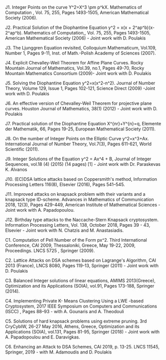 J1. Integer Points on the curve Y^2=X^3 \pm p^kX. Mathematics of Computation , Vol. 75, 255, Pages 1493-1505, American Mathematical Society (2006).

J2. Practical Solution of the Diophantine Equation y^2 = x(x + 2^ap^b)(x- 2^ap^b). Mathematics of Computation,, Vol. 75, 255, Pages 1493-1505, American Mathematical Society (2006) - Joint work with D. Poulakis

J3. The Ljunggren Equation revisited, Colloquium Mathematicum, Vol.109, Number 1, Pages 9-11, Inst. of Math.-Polish Academy of Sciences (2007).

J4. Explicit Chevalley-Weil Theorem for Affine Plane Curves. Rocky Mountain Journal of Mathematics, Vol.39, no.1, Pages 49-70, Rocky Mountain Mathematics Consortium (2009)- Joint work with D. Poulakis

J5. Solving the Diophantine Equation y^2=x(x^2-n^2). Journal of Number Theory, Volume 129, Issue 1, Pages 102-121, Science Direct (2009) -Joint work with D. Poulakis

J6. An effective version of Chevalley-Weil Theorem for projective plane curves. Houston Journal of Mathematics, 38(1) (2012) - Joint work with D. Poulakis

J7. Practical solution of the Diophantine Equation X^{nr}+Y^{n}=q, Elemente der Mathematik, 66, Pages 19-25, European Mathematical Society (2011). 

J8. On the number of Integer Points on the Elliptic Curve y^2=x^3+Ax. International Journal of Number Theory, Vol.7(3), Pages 611-621, World Scientific (2011).

J9. Integer Solutions of the Equation y^2 = Ax^4 + B, Journal of Integer Sequences, vol.18 (4) (2015) (14 pages) [1] - Joint work with Dr. Paraskevas K. Alvanos

J10. (EC)DSA lattice attacks based on Coppersmith's method, Information Processing Letters 116(8), Elsevier (2016), Pages 541–545.

J11. Improved attacks on knapsack problem with their variants and a knapsack type ID-scheme. Advances in Mathematics of Communication 2018, 12(3), Pages 429-449, American Institute of Mathematical Sciences - Joint work with A. Papadopoulou.

J12. Birthday type attacks to the Naccache-Stern Knapsack cryptosystem. Information Processing Letters, Vol. 138, October 2018, Pages 39 - 43, Elsevier  - Joint work with N. Chatzis and M. Anastasiadis.

C1. Computation of Pell Number of the Form px^2. Third International Conference, CAI 2009, Thessaloniki, Greece, May 19-22, 2009, Proceedings. LNCS 5725 , Springer (2009).

C2. Lattice Attacks on DSA schemes based on Lagrange's Algorithm, CAI 2013 (France), LNCS 8080, Pages 119-13, Springer (2011) - Joint work with D. Poulakis

C3. Balanced Integer solutions of linear equations, AMIMS 2013(Greece), Optimization and its Applications (SOIA), vol.91, Pages 173-188, Springer (2014). 

C4. Implementing Private K- Means Clustering Using a LWE -based Cryptosystem, 2017 IEEE Symposium on Computers and Communications (ISCC) , Pages 88–93 - with A. Gounaris and A. Theodouli

C5. Solutions of hard knapsack problems using extreme pruning. 3rd CryCybIW, 26-27 May 2016, Athens, Greece, Optimization and its Applications (SOIA), vol.131, Pages 81-95, Springer (2018) - Joint work with A. Papadopoulou and E. Daravigkas.

C6. Enhancing an Attack to DSA Schemes, CAI 2019, p. 13-25. LNCS 11545, Springer, 2019 - with M. Adamoudis and D. Poulakis
